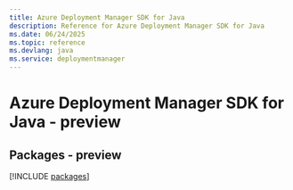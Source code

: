 ```yaml
---
title: Azure Deployment Manager SDK for Java
description: Reference for Azure Deployment Manager SDK for Java
ms.date: 06/24/2025
ms.topic: reference
ms.devlang: java
ms.service: deploymentmanager
---
```

# Azure Deployment Manager SDK for Java - preview
## Packages - preview
[!INCLUDE [packages](deployment-manager-index.md)]